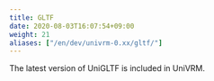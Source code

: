 ```yaml
---
title: GLTF
date: 2020-08-03T16:07:54+09:00
weight: 21
aliases: ["/en/dev/univrm-0.xx/gltf/"]
---
```


The latest version of UniGLTF is included in UniVRM.





